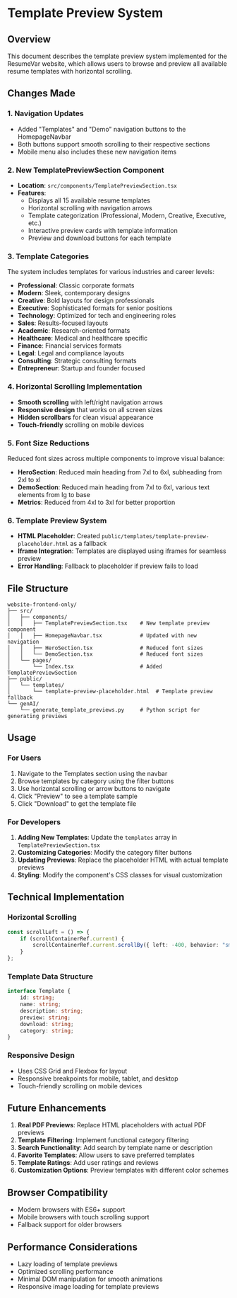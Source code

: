 # Template Preview System

## Overview

This document describes the template preview system implemented for the ResumeVar website, which allows users to browse and preview all available resume templates with horizontal scrolling.

## Changes Made

### 1. Navigation Updates

-   Added "Templates" and "Demo" navigation buttons to the HomepageNavbar
-   Both buttons support smooth scrolling to their respective sections
-   Mobile menu also includes these new navigation items

### 2. New TemplatePreviewSection Component

-   **Location**: `src/components/TemplatePreviewSection.tsx`
-   **Features**:
    -   Displays all 15 available resume templates
    -   Horizontal scrolling with navigation arrows
    -   Template categorization (Professional, Modern, Creative, Executive, etc.)
    -   Interactive preview cards with template information
    -   Preview and download buttons for each template

### 3. Template Categories

The system includes templates for various industries and career levels:

-   **Professional**: Classic corporate formats
-   **Modern**: Sleek, contemporary designs
-   **Creative**: Bold layouts for design professionals
-   **Executive**: Sophisticated formats for senior positions
-   **Technology**: Optimized for tech and engineering roles
-   **Sales**: Results-focused layouts
-   **Academic**: Research-oriented formats
-   **Healthcare**: Medical and healthcare specific
-   **Finance**: Financial services formats
-   **Legal**: Legal and compliance layouts
-   **Consulting**: Strategic consulting formats
-   **Entrepreneur**: Startup and founder focused

### 4. Horizontal Scrolling Implementation

-   **Smooth scrolling** with left/right navigation arrows
-   **Responsive design** that works on all screen sizes
-   **Hidden scrollbars** for clean visual appearance
-   **Touch-friendly** scrolling on mobile devices

### 5. Font Size Reductions

Reduced font sizes across multiple components to improve visual balance:

-   **HeroSection**: Reduced main heading from 7xl to 6xl, subheading from 2xl to xl
-   **DemoSection**: Reduced main heading from 7xl to 6xl, various text elements from lg to base
-   **Metrics**: Reduced from 4xl to 3xl for better proportion

### 6. Template Preview System

-   **HTML Placeholder**: Created `public/templates/template-preview-placeholder.html` as a fallback
-   **Iframe Integration**: Templates are displayed using iframes for seamless preview
-   **Error Handling**: Fallback to placeholder if preview fails to load

## File Structure

```
website-frontend-only/
├── src/
│   ├── components/
│   │   ├── TemplatePreviewSection.tsx    # New template preview component
│   │   ├── HomepageNavbar.tsx            # Updated with new navigation
│   │   ├── HeroSection.tsx               # Reduced font sizes
│   │   └── DemoSection.tsx               # Reduced font sizes
│   └── pages/
│       └── Index.tsx                     # Added TemplatePreviewSection
├── public/
│   └── templates/
│       └── template-preview-placeholder.html  # Template preview fallback
└── genAI/
    └── generate_template_previews.py     # Python script for generating previews
```

## Usage

### For Users

1. Navigate to the Templates section using the navbar
2. Browse templates by category using the filter buttons
3. Use horizontal scrolling or arrow buttons to navigate
4. Click "Preview" to see a template sample
5. Click "Download" to get the template file

### For Developers

1. **Adding New Templates**: Update the `templates` array in `TemplatePreviewSection.tsx`
2. **Customizing Categories**: Modify the category filter buttons
3. **Updating Previews**: Replace the placeholder HTML with actual template previews
4. **Styling**: Modify the component's CSS classes for visual customization

## Technical Implementation

### Horizontal Scrolling

```typescript
const scrollLeft = () => {
	if (scrollContainerRef.current) {
		scrollContainerRef.current.scrollBy({ left: -400, behavior: "smooth" });
	}
};
```

### Template Data Structure

```typescript
interface Template {
	id: string;
	name: string;
	description: string;
	preview: string;
	download: string;
	category: string;
}
```

### Responsive Design

-   Uses CSS Grid and Flexbox for layout
-   Responsive breakpoints for mobile, tablet, and desktop
-   Touch-friendly scrolling on mobile devices

## Future Enhancements

1. **Real PDF Previews**: Replace HTML placeholders with actual PDF previews
2. **Template Filtering**: Implement functional category filtering
3. **Search Functionality**: Add search by template name or description
4. **Favorite Templates**: Allow users to save preferred templates
5. **Template Ratings**: Add user ratings and reviews
6. **Customization Options**: Preview templates with different color schemes

## Browser Compatibility

-   Modern browsers with ES6+ support
-   Mobile browsers with touch scrolling support
-   Fallback support for older browsers

## Performance Considerations

-   Lazy loading of template previews
-   Optimized scrolling performance
-   Minimal DOM manipulation for smooth animations
-   Responsive image loading for template previews
